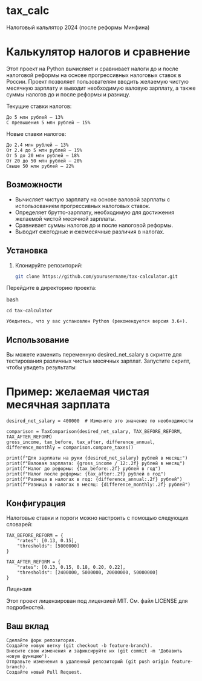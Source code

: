 # tax_calc
Налоговый кальлятор 2024 (после реформы Минфина)

# Калькулятор налогов и сравнение

Этот проект на Python вычисляет и сравнивает налоги до и после налоговой реформы на основе прогрессивных налоговых ставок в России. Проект позволяет пользователям вводить желаемую чистую месячную зарплату и выводит необходимую валовую зарплату, а также суммы налогов до и после реформы и разницу.

Текущие ставки налогов:

    До 5 млн рублей – 13%
    С превышения 5 млн рублей – 15%

Новые ставки налогов:

    До 2.4 млн рублей – 13%
    От 2.4 до 5 млн рублей – 15%
    От 5 до 20 млн рублей – 18%
    От 20 до 50 млн рублей – 20%
    Свыше 50 млн рублей – 22%

## Возможности

- Вычисляет чистую зарплату на основе валовой зарплаты с использованием прогрессивных налоговых ставок.
- Определяет брутто-зарплату, необходимую для достижения желаемой чистой месячной зарплаты.
- Сравнивает суммы налогов до и после налоговой реформы.
- Выводит ежегодные и ежемесячные различия в налогах.

## Установка

1. Клонируйте репозиторий:
   ```bash
   git clone https://github.com/yourusername/tax-calculator.git


Перейдите в директорию проекта:

bash

    cd tax-calculator

    Убедитесь, что у вас установлен Python (рекомендуется версия 3.6+).

## Использование

Вы можете изменить переменную desired_net_salary в скрипте для тестирования различных чистых месячных зарплат. Запустите скрипт, чтобы увидеть результаты:

# Пример: желаемая чистая месячная зарплата

```
desired_net_salary = 400000  # Измените это значение по необходимости

comparison = TaxComparison(desired_net_salary, TAX_BEFORE_REFORM, TAX_AFTER_REFORM)
gross_income, tax_before, tax_after, difference_annual, difference_monthly = comparison.compare_taxes()

print(f"Для зарплаты на руки {desired_net_salary} рублей в месяц:")
print(f"Валовая зарплата: {gross_income / 12:.2f} рублей в месяц")
print(f"Налог до реформы: {tax_before:.2f} рублей в год")
print(f"Налог после реформы: {tax_after:.2f} рублей в год")
print(f"Разница в налогах в год: {difference_annual:.2f} рублей")
print(f"Разница в налогах в месяц: {difference_monthly:.2f} рублей")
```

## Конфигурация

Налоговые ставки и пороги можно настроить с помощью следующих словарей:


```
TAX_BEFORE_REFORM = {
    "rates": [0.13, 0.15],
    "thresholds": [5000000]
}

TAX_AFTER_REFORM = {
    "rates": [0.13, 0.15, 0.18, 0.20, 0.22],
    "thresholds": [2400000, 5000000, 20000000, 50000000]
}
```

Лицензия

Этот проект лицензирован под лицензией MIT. См. файл LICENSE для подробностей.


## Ваш вклад

    Сделайте форк репозитория.
    Создайте новую ветку (git checkout -b feature-branch).
    Внесите свои изменения и зафиксируйте их (git commit -m 'Добавить новую функцию').
    Отправьте изменения в удаленный репозиторий (git push origin feature-branch).
    Создайте новый Pull Request.
